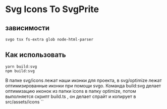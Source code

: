 # Svg Icons To SvgPrite

## зависимости

```
svgo tsx fs-extra glob node-html-parser
```

## Как использовать

```
yarn build:svg
npm build:svg
```

В папке svg/icons лежат наши иконки для проекта, в svg/optimize лежат оптимизированные иконки при помощи svgo. Команда build:svg делает оптимизацию иконок из папки icons в папку optimize, потом выполняется скрипт build.ts , он делает спрайт и копирует в src/assets/icons
``
